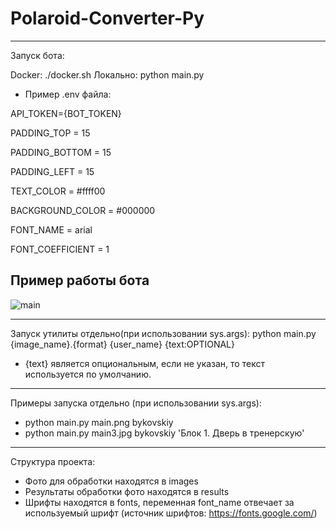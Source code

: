 # Polaroid-Converter-Py

____
Запуск бота: 

Docker: ./docker.sh
Локально: python main.py

* Пример .env файла:

API_TOKEN={BOT_TOKEN}

PADDING_TOP = 15

PADDING_BOTTOM = 15

PADDING_LEFT = 15

TEXT_COLOR = #ffff00

BACKGROUND_COLOR = #000000

FONT_NAME = arial

FONT_COEFFICIENT = 1

## Пример работы бота
![main](https://i.imgur.com/JtK9B5P.png)


____
Запуск утилиты отдельно(при использовании sys.args): python main.py {image_name}.{format} {user_name} {text:OPTIONAL}
* {text} является опциональным, если не указан, то текст используется по умолчанию.
_____
Примеры запуска отдельно (при использовании sys.args):
* python main.py main.png bykovskiy
* python main.py main3.jpg bykovskiy 'Блок 1. Дверь в тренерскую'

_____
Структура проекта:

* Фото для обработки находятся в images
* Результаты обработки фото находятся в results
* Шрифты находятся в fonts, переменная font_name отвечает за используемый шрифт (источник шрифтов: https://fonts.google.com/)
